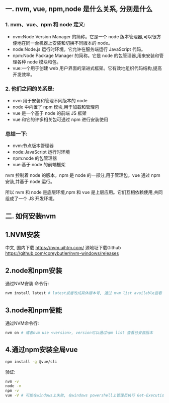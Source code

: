 ## 一. nvm, vue, npm,node 是什么关系, 分别是什么

### 1. nvm、vue、npm 和 node 定义:

- nvm:Node Version Manager 的简称。它是一个 node 版本管理器,可以很方便地在同一台机器上安装和切换不同版本的 node。
- node:Node.js 运行时环境。它允许在服务端运行 JavaScript 代码。
- npm:Node Package Manager 的简称。它是 node 的包管理器,用来安装和管理各种 node 模块和包。
- vue:一个用于创建 web 用户界面的渐进式框架。它有效地组织代码结构,提高开发效率。

### 2. 他们之间的关系是:

- nvm 用于安装和管理不同版本的 node
- node 中内置了 npm 模块,用于加载和管理包
- vue 是一个基于 node 的前端 JS 框架
- vue 和它的许多相关包可通过 npm 进行安装使用

### 总结一下:

- nvm:节点版本管理器
- node:JavaScript 运行时环境
- npm:node 的包管理器
- vue:基于 node 的前端框架

nvm 控制着 node 的版本。npm 是 node 的一部分,用于管理包。vue 通过 npm 安装,并基于 node 运行。

所以 nvm 和 node 是底层环境,npm 和 vue 是上层应用。它们互相依赖使用,共同组成了一个 JS 开发环境。

## 二. 如何安装nvm

## 1.NVM安装

中文, 国内下载
	https://nvm.uihtm.com/
源地址下载Github
	https://github.com/coreybutler/nvm-windows/releases

## 2.node和npm安装

通过NVM安装
		命令行:

```sh
nvm install latest # latest或者改成具体版本号, 通过 nvm list available查看
```

## 3.node和npm使能

通过NVM命令行:
```sh
nvm on # 或者nvm use <version>, version可以通过npm list 查看已安装版本
```

## 4.通过npm安装全局vue

```sh
npm install -g @vue/cli
```

验证:

```sh
nvm -v
node -v
npm -v
vue -V # 可能在windows上失败, 在windows powershell上管理员执行 Get-ExecutionPolicy, 若是 Restricted 则要修改为 RemoteSigned, 执行Set-ExecutionPolicy RemoteSigned 即可
```